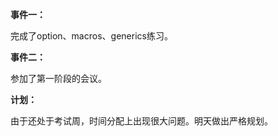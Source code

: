 **事件一：**

完成了option、macros、generics练习。

**事件二：**

参加了第一阶段的会议。

**计划：**

由于还处于考试周，时间分配上出现很大问题。明天做出严格规划。